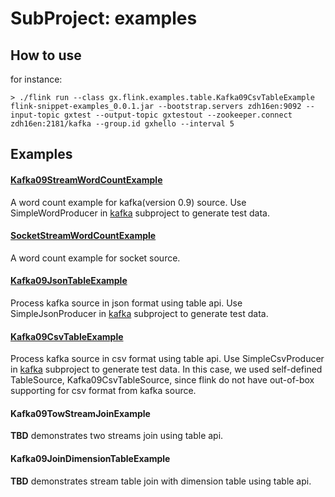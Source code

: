 # SubProject: examples

## How to use
for instance:
```shell
> ./flink run --class gx.flink.examples.table.Kafka09CsvTableExample flink-snippet-examples_0.0.1.jar --bootstrap.servers zdh16en:9092 --input-topic gxtest --output-topic gxtestout --zookeeper.connect zdh16en:2181/kafka --group.id gxhello --interval 5
```


## Examples

#### [Kafka09StreamWordCountExample](./src/main/scala/gx/flink/examples/streaming/Kafka09StreamWordCountExample.scala)
A word count example for kafka(version 0.9) source.
Use SimpleWordProducer in [kafka](../kafka/README.md) subproject to generate test data.


#### [SocketStreamWordCountExample](./src/main/scala/gx/flink/examples/streaming/SocketStreamWordCountExample.scala)
A word count example for socket source.


#### [Kafka09JsonTableExample](./src/main/scala/gx/flink/examples/streaming/Kafka09JsonTableExample.scala)
Process kafka source in json format using table api.
Use SimpleJsonProducer in [kafka](../kafka/README.md) subproject to generate test data.


#### [Kafka09CsvTableExample](./src/main/scala/gx/flink/examples/streaming/Kafka09CsvTableExample.scala)
Process kafka source in csv format using table api.
Use SimpleCsvProducer in [kafka](../kafka/README.md) subproject to generate test data.
In this case, we used self-defined TableSource, Kafka09CsvTableSource, since flink do not have out-of-box supporting for csv format from kafka source.


#### Kafka09TowStreamJoinExample
**TBD** demonstrates two streams join using table api.


#### Kafka09JoinDimensionTableExample
**TBD** demonstrates stream table join with dimension table using table api.



